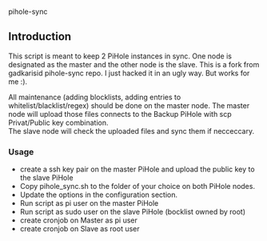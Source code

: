pihole-sync

## Introduction
This script is meant to keep 2 PiHole instances in sync. One node is designated as the master and the other node is the slave. 
This is a fork from gadkarisid pihole-sync repo. I just hacked it in an ugly way. But works for me :). 


All maintenance (adding blocklists, adding entries to whitelist/blacklist/regex) should be done on the master node. The master node will upload those files connects to the Backup PiHole with scp Privat/Public key combination.  
The slave node will check the uploaded files and sync them if necceccary. 

### Usage
- create a ssh key pair on the master PiHole and upload the public key to the slave PiHole
- Copy pihole_sync.sh to the folder of your choice on both PiHole nodes. 
- Update the options in the configuration section. 
- Run script as pi user on the master PiHole
- Run script as sudo user on the slave PiHole (bocklist owned by root) 
- create cronjob on Master as pi user
- create cronjob on Slave as root user 
